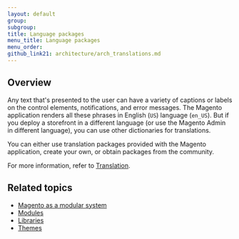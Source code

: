 ```yaml
---
layout: default
group: 
subgroup: 
title: Language packages
menu_title: Language packages
menu_order: 
github_link21: architecture/arch_translations.md
---
```


<h2 id="m2arch-translations-overview">Overview</h2>

Any text that's presented to the user can have a variety of captions or labels on the control elements, notifications, and error messages. The Magento application renders all these phrases in English (`US`) language (`en_US`). But if you deploy a storefront in a different language (or use the Magento Admin in different language), you can use other dictionaries for translations.

You can either use translation packages provided with the Magento application, create your own, or obtain packages from the community.

For more information, refer to <a href="{{ site.gdeurl21 }}architecture/behavior/xlate.html">Translation</a>.

<h2 id="m2arch-related">Related topics</h2>

* <a href="{{ site.gdeurl21 }}architecture/arch_asmodsys.html">Magento as a modular system</a>
* <a href="{{ site.gdeurl21 }}architecture/modules/mod_intro.html">Modules</a>
* <a href="{{ site.gdeurl21 }}architecture/arch_libraries.html">Libraries</a>
* <a href="{{ site.gdeurl21 }}architecture/arch_themes.html">Themes</a>



